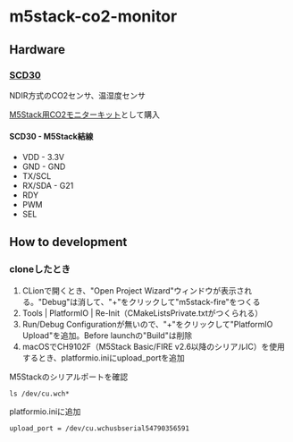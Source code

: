 # m5stack-co2-monitor



## Hardware

### [SCD30](https://www.sparkfun.com/products/15112)

NDIR方式のCO2センサ、温湿度センサ

[M5Stack用CO2モニターキット](https://www.switch-science.com/products/6923)として購入

#### SCD30 - M5Stack結線

- VDD - 3.3V
- GND - GND
- TX/SCL
- RX/SDA - G21
- RDY
- PWM
- SEL



## How to development

### cloneしたとき

1. CLionで開くとき、"Open Project Wizard"ウィンドウが表示される。"Debug"は消して、"+"をクリックして"m5stack-fire"をつくる
1. Tools | PlatformIO | Re-Init（CMakeListsPrivate.txtがつくられる）
1. Run/Debug Configurationが無いので、"+"をクリックして"PlatformIO Upload"を追加。Before launchの"Build"は削除
1. macOSでCH9102F（M5Stack Basic/FIRE v2.6以降のシリアルIC）を使用するとき、platformio.iniにupload_portを追加

M5Stackのシリアルポートを確認

```(bash)
ls /dev/cu.wch*
```

platformio.iniに追加

```(ini)
upload_port = /dev/cu.wchusbserial54790356591
```
